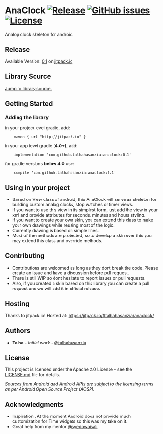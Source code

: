 # AnaClock  [![Release](https://jitpack.io/v/talhahasanzia/anaclock.svg)](https://jitpack.io/#talhahasanzia/anaclock/0.1)  [![GitHub issues](https://img.shields.io/github/issues/talhahasanzia/anaclock.svg)](https://github.com/talhahasanzia/anaclock/issues)   [![License](https://img.shields.io/badge/License-Apache%202.0-blue.svg)](https://opensource.org/licenses/Apache-2.0)
Analog clock skeleton for android.



## Release
Available Version:  [0.1](https://github.com/talhahasanzia/anaclock/releases/tag/0.1) on [jitpack.io](https://jitpack.io/#talhahasanzia/anaclock/0.1) 


## Library Source
[Jump to library source.](https://github.com/talhahasanzia/anaclock/tree/master/anaclocklib)

## Getting Started

### Adding the library

In your project level gradle, add:
```
    maven { url "http://jitpack.io" }
```

In your app level gradle **(4.0+)**, add:
```
    implementation 'com.github.talhahasanzia:anaclock:0.1'
```
for gradle versions **below 4.0** use:
```
    compile 'com.github.talhahasanzia:anaclock:0.1'
```
## Using in your project
- Based on View class of android, this AnaClock will serve as skeleton for building custom analog clocks, stop watches or timer views.
- If you want to use this view in its simplest form, just add the view in your xml and provide attributes for seconds, minutes and hours styling.
- If you want to create your own skin, you can extend this class to make your own drawings while reusing most of the logic.
- Currently drawing is based on simple lines.
- Most of the methods are protected, so to develop a skin over this you may extend this class and override methods.



## Contributing

- Contributions are welcomed as long as they dont break the code. Please create an issue and have a discussion before pull request.
- There is still WIP so dont hesitate to report issues or pull requests.
- Also, if you created a skin based on this library you can create a pull request and we will add it in official release.


## Hosting

Thanks to jitpack.io! Hosted at: https://jitpack.io/#talhahasanzia/anaclock/

## Authors

* **Talha** - *Initial work* - [@talhahasanzia](https://github.com/talhahasanzia)

## License

This project is licensed under the Apache 2.0 License - see the [LICENSE.md](https://github.com/talhahasanzia/anaclock/blob/master/LICENSE) file for details.

*Sources from Android and Android APIs are subject to the licensing terms as per Android Open Source Project (AOSP).*

## Acknowledgments

* Inspiration : At the moment Android does not provide much customization for Time widgets so this was my take on it.
* Great help from my mentor [@syedowaisali](https://github.com/syedowaisali)

